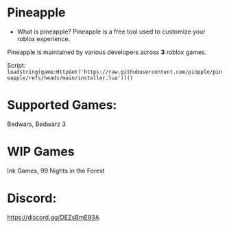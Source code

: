 # Pineapple
- What is pineapple?
Pineapple is a free tool used to customize your roblox experience.

Pineapple is maintained by various developers across **3** roblox games.

Script:
`loadstring(game:HttpGet('https://raw.githubusercontent.com/pinpple/pineapple/refs/heads/main/installer.lua'))()`

# Supported Games:
Bedwars, Bedwarz 3

# WIP Games
Ink Games, 99 Nights in the Forest

# Discord:
https://discord.gg/DEZsBmE93A
